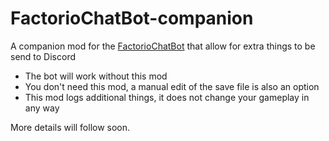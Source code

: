# FactorioChatBot-companion
A companion mod for the [FactorioChatBot](https://github.com/AGuyNamedJens/FactorioChatBot) that allow for extra things to be send to Discord

- The bot will work without this mod
- You don't need this mod, a manual edit of the save file is also an option
- This mod logs additional things, it does not change your gameplay in any way

More details will follow soon.
